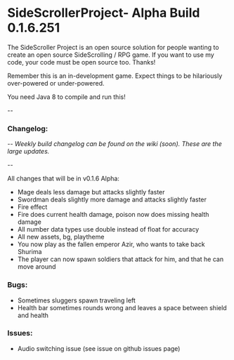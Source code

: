 # SideScrollerProject- Alpha Build 0.1.6.251

The SideScroller Project is an open source solution for people wanting to create an open source SideScrolling / RPG game. If you want to use my code, your code must be open source too. Thanks!

Remember this is an in-development game. Expect things to be hilariously over-powered or under-powered.

You need Java 8 to compile and run this!

--

### Changelog: 

--
*Weekly build changelog can be found on the wiki (soon). These are the large updates.*

--

All changes that will be in v0.1.6 Alpha:
- Mage deals less damage but attacks slightly faster
- Swordman deals slightly more damage and attacks slightly faster
- Fire effect
- Fire does current health damage, poison now does missing health damage
- All number data types use double instead of float for accuracy
- All new assets, bg, playtheme
- You now play as the fallen emperor Azir, who wants to take back Shurima
- The player can now spawn soldiers that attack for him, and that he can move around

### Bugs:
- Sometimes sluggers spawn traveling left
- Health bar sometimes rounds wrong and leaves a space between shield and health

### Issues:
- Audio switching issue (see issue on github issues page)